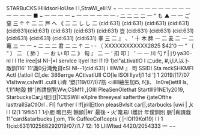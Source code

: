 STARBuCKS HlildsorHoUse l l,StraWI_elil:V − 一 一 一 一 一 一 一 一 一 一 一 一 一 一 一 ■ − 一 一 一 一 − 一 一 一 一 一 一 ‐ 二 二 二 二 一 “ も ▲ 一 一 ご 窒 三 ↑ ↑ 二 二 戸 へ 《 二 二 し し 二 (cid:631) (cid:631) (cid:631) (cid:631) (cid:631)(cid:631) (cid:631) (cid:631) (cid:631) 豈 (cid:631) (cid:631) (cid:631) (cid:631) (cid:631) (cid:631) (cid:631) 睾 三 二 』 、 ’ 十 木 脾 一 二 麦 二 一 二 竃 三 一 一 − 二 二 二 君 二 二 ↑ 二 ‐ ‐ 〔 XXXXXXXXXXXX2825 $42‘0 一 “ 〔 ” 〕 二 〔 肺 〕 一 お い 叩 二 》 旬 』 二 一 ’ 扣 叩 〕 ’ 一 一 川 勺 f | jりya30-nl l I I1e iree[sI NI-|=I servlce I)yel ltel l1 l9 1)el"aLtivatlO I にude, #,i,l人以卜 敵釧116' 11‘識0分滝免貸cSI Nl--1(cid:631) i llIWM 』 司 SSIDI Sta mckSHKMFl Actl (/atloil C[,de: 386errge ACtlvatlUII CO[le lSOI llyvfj1 1d '] 1 2019/[17/07 VIsltww,csIwlfl .cuIII i,i肯 '塑[119/07/I)7筋 <iillll紬生加i5, f{]i、 In0re[iettll ls, f,1!'l地殻 排'|肖請捌覧Ww,CSMf1 ,[OIII PleaSenOlethat Startlll91NE1y2019, StarbucksCar,j t旧旧|1CESWill eXplre threeyeal safterthe {jateOfthe lasttrallSaCtlOrl . FI] further l !f[jril旧tlon pleasBvIslt car[|,starbucks [uwi | ,k l l l2[1 19fli51 1 1小胆 鴫巴兜 餘額||#i' 最後・火'篭易l l雌計 年俊釧則 脈‘|肖請戯11"card&starbucks [;om, 11k CuffeeCoI1cepts ( |-IOI19KoI19) l l 1 1(cid:631)102568292019/07/i1.7 12: 16 LIIWlted 4420/2054333 一 −−